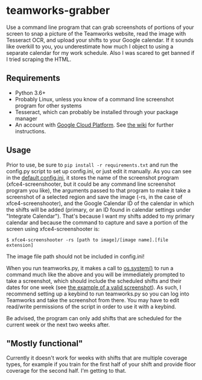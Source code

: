 # teamworks-grabber
Use a command line program that can grab screenshots of portions of your screen to snap a picture of the Teamworks website, read the image with Tesseract OCR, and upload your shifts to your Google calendar. If it sounds like overkill to you, you underestimate how much I object to using a separate calendar for my work schedule. Also I was scared to get banned if I tried scraping the HTML.

## Requirements
- Python 3.6+
- Probably Linux, unless you know of a command line screenshot program for other systems
- Tesseract, which can probably be installed through your package manager
- An account with [Google Cloud Platform](https://console.cloud.google.com/getting-started). See [the wiki](https://github.com/hkcountryman/teamworks-grabber/wiki#integrating-auth-into-the-program) for further instructions.

## Usage
Prior to use, be sure to ```pip install -r requirements.txt``` and run the config.py script to set up config.ini, or just edit it manually. As you can see in the [default config.ini](https://github.com/hkcountryman/teamworks-grabber/blob/main/config.ini), it stores the name of the screenshot program (xfce4-screenshooter, but it could be any command line screenshot program you like), the arguments passed to that program to make it take a screenshot of a selected region and save the image (-rs, in the case of xfce4-screenshooter), and the Google Calendar ID of the calendar in which the shifts will be added (primary, or an ID found in calendar settings under "Integrate Calendar"). That's because I want my shifts added to my primary calendar and because the command to capture and save a portion of the screen using xfce4-screenshooter is:
```
$ xfce4-screenshooter -rs [path to image]/[image name].[file extension]
```
The image file path should not be included in config.ini!

When you run teamworks.py, it makes a call to [os.system()](https://docs.python.org/3/library/os.html#os.system) to run a command much like the above and you will be immediately prompted to take a screenshot, which should include the scheduled shifts and their dates for one week (see [the example of a valid screenshot](https://github.com/hkcountryman/teamworks-grabber/wiki#example-of-a-valid-screenshot)). As such, I recommend setting up a keybind to run teamworks.py so you can log into Teamworks and take the screenshot from there. You may have to edit read/write permissions of the script in order to use it with a keybind.

Be advised, the program can only add shifts that are scheduled for the current week or the next two weeks after.

## "Mostly functional"
Currently it doesn't work for weeks with shifts that are multiple coverage types, for example if you train for the first half of your shift and provide floor coverage for the second half. I'm getting to that.
